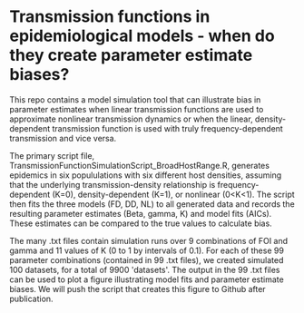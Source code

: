# Transmission functions in epidemiological models - when do they create parameter estimate biases?
This repo contains a model simulation tool that can illustrate bias in parameter estimates when linear transmission functions are used to approximate nonlinear transmission dynamics or when the linear, density-dependent transmission function is used with truly frequency-dependent transmission and vice versa.

The primary script file, TransmissionFunctionSimulationScript_BroadHostRange.R, generates epidemics in six popululations with six different host densities, assuming that the underlying transmission-density relationship is frequency-dependent (K=0), density-dependent (K=1), or nonlinear (0<K<1). The script then fits the three models (FD, DD, NL) to all generated data and records the resulting parameter estimates (Beta, gamma, K) and model fits (AICs). These estimates can be compared to the true values to calculate bias.

The many .txt files contain simulation runs over 9 combinations of FOI and gamma and 11 values of K (0 to 1 by intervals of 0.1). For each of these 99 parameter combinations (contained in 99 .txt files), we created simulated 100 datasets, for a total of 9900 'datasets'. The output in the 99 .txt files can be used to plot a figure illustrating model fits and parameter estimate biases. We will push the script that creates this figure to Github after publication.    
